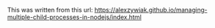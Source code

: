 This was written from this url:
https://alexzywiak.github.io/managing-multiple-child-processes-in-nodejs/index.html